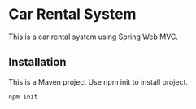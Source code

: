 # Car Rental System

This is a car rental system using Spring Web MVC.

## Installation

This is a Maven project Use npm init to install project.

```bash
npm init
```